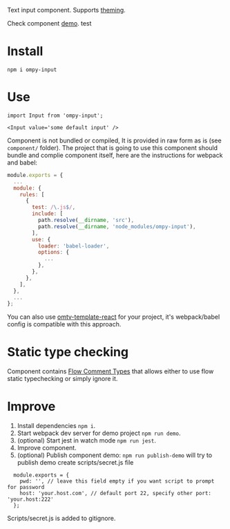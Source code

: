 Text input component.
Supports [theming](https://github.com/omatviiv/omtv-template-react-component#component-theming-approach).

Check component [demo](http://matviiv.com/omtv-react-input).
test

# Install
```
npm i ompy-input
```

# Use
```
import Input from 'ompy-input';

<Input value='some default input' />
```

Component is not bundled or compiled, It is provided in raw form as is
(see `component/` folder).
The project that is going to use this component should bundle and
complie component itself, here are the instructions for webpack and babel:
```webpack.config.js
module.exports = {
  ...
  module: {
    rules: [
      {
        test: /\.js$/,
        include: [
          path.resolve(__dirname, 'src'),
          path.resolve(__dirname, 'node_modules/ompy-input'),
        ],
        use: {
          loader: 'babel-loader',
          options: {
            ...
          },
        },
      },
    ],
  },
  ...
};
```
You can also use [omtv-template-react](https://github.com/omatviiv/omtv-template-react)
for your project, it's webpack/babel config is compatible with this approach.

# Static type checking
Component contains [Flow Comment Types](https://flow.org/en/docs/types/comments/)
that allows either to use flow static typechecking or simply ignore it.

# Improve
1. Install dependencies `npm i`.
2. Start webpack dev server for demo project `npm run demo`.
3. (optional) Start jest in watch mode `npm run jest`.
4. Improve component.
5. (optional) Publish component demo:
  `npm run publish-demo` will try to publish demo
  create scripts/secret.js file
  ```
    module.exports = {
      pwd: '', // leave this field empty if you want script to prompt for password
      host: 'your.host.com', // default port 22, specify other port: 'your.host:222'
    };
  ```
  Scripts/secret.js is added to gitignore.
